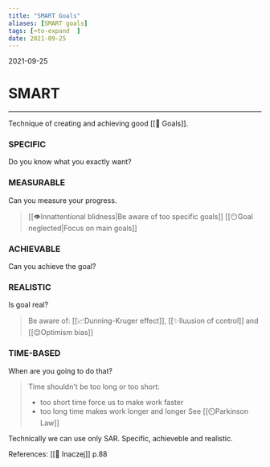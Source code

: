```yaml
---
title: "SMART Goals"
aliases: [SMART goals]
tags: [➡️to-expand  ]
date: 2021-09-25
---
```

2021-09-25
# SMART
___
Technique of creating and achieving good [[🎯 Goals]].

### SPECIFIC
Do you know what you exactly want? 

### MEASURABLE
Can you measure your progress.

> [[👁️Innattentional blidness|Be aware of too specific goals]]
> [[😶Goal neglected|Focus on main goals]]
### ACHIEVABLE
Can you achieve the goal?

### REALISTIC
Is goal real?
> Be aware of: [[📈Dunning-Kruger effect]], [[✨Iluusion of control]] and [[😊Optimism bias]]

### TIME-BASED
When are you going to do that? 
 
> Time shouldn't be too long or too short:
> - too short time force us to make work faster
> - too long time makes work longer and longer
> See [[⏲️Parkinson Law]]

Technically we can use only SAR. Specific, achieveble and realistic.

References: [[🦄 Inaczej]] p.88